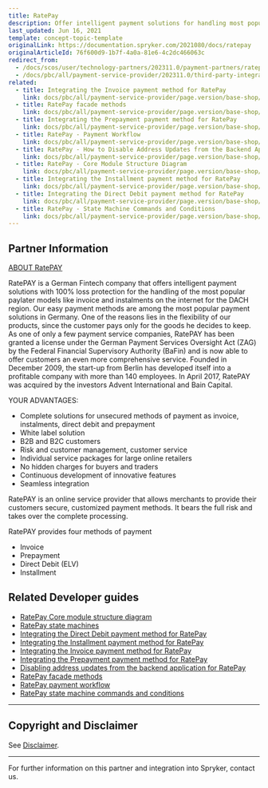 ```yaml
---
title: RatePay
description: Offer intelligent payment solutions for handling most popular paylater models like invoice and installments on the internet for the DACH region by integrating RatePay into the Spryker-based shop.
last_updated: Jun 16, 2021
template: concept-topic-template
originalLink: https://documentation.spryker.com/2021080/docs/ratepay
originalArticleId: 76f600d9-1b7f-4a0a-81e6-4c2dc466063c
redirect_from:
  - /docs/scos/user/technology-partners/202311.0/payment-partners/ratepay.html
  - /docs/pbc/all/payment-service-provider/202311.0/third-party-integrations/ratepay/ratepay.html
related:
  - title: Integrating the Invoice payment method for RatePay
    link: docs/pbc/all/payment-service-provider/page.version/base-shop/third-party-integrations/ratepay/integrate-payment-methods-for-ratepay/integrate-the-invoice-payment-method-for-ratepay.html
  - title: RatePay facade methods
    link: docs/pbc/all/payment-service-provider/page.version/base-shop/third-party-integrations/ratepay/ratepay-facade-methods.html
  - title: Integrating the Prepayment payment method for RatePay
    link: docs/pbc/all/payment-service-provider/page.version/base-shop/third-party-integrations/ratepay/integrate-payment-methods-for-ratepay/integrate-the-prepayment-payment-method-for-ratepay.html
  - title: RatePay - Payment Workflow
    link: docs/pbc/all/payment-service-provider/page.version/base-shop/third-party-integrations/ratepay/ratepay-payment-workflow.html
  - title: RatePay - How to Disable Address Updates from the Backend Application
    link: docs/pbc/all/payment-service-provider/page.version/base-shop/third-party-integrations/ratepay/disable-address-updates-from-the-backend-application-for-ratepay.html
  - title: RatePay - Core Module Structure Diagram
    link: docs/pbc/all/payment-service-provider/page.version/base-shop/third-party-integrations/ratepay/ratepay-core-module-structure-diagram.html
  - title: Integrating the Installment payment method for RatePay
    link: docs/pbc/all/payment-service-provider/page.version/base-shop/third-party-integrations/ratepay/integrate-payment-methods-for-ratepay/integrate-the-installment-payment-method-for-ratepay.html
  - title: Integrating the Direct Debit payment method for RatePay
    link: docs/pbc/all/payment-service-provider/page.version/base-shop/third-party-integrations/ratepay/integrate-payment-methods-for-ratepay/integrate-the-direct-debit-payment-method-for-ratepay.html
  - title: RatePay - State Machine Commands and Conditions
    link: docs/pbc/all/payment-service-provider/page.version/base-shop/third-party-integrations/ratepay/ratepay-state-machine-commands-and-conditions.html
---
```


## Partner Information

[ABOUT RatePAY](https://www.ratepay.com/)

RatePAY is a German Fintech company that offers intelligent payment solutions with 100% loss protection for the handling of the most popular paylater models like invoice and instalments on the internet for the DACH region. Our easy payment methods are among the most popular payment solutions in Germany. One of the reasons lies in the flexibility of our products, since the customer pays only for the goods he decides to keep. As one of only a few payment service companies, RatePAY has been granted a license under the German Payment Services Oversight Act (ZAG) by the Federal Financial Supervisory Authority (BaFin) and is now able to offer customers an even more comprehensive service. Founded in December 2009, the start-up from Berlin has developed itself into a profitable company with more than 140 employees. In April 2017, RatePAY was acquired by the investors Advent International and Bain Capital.

YOUR ADVANTAGES:
- Complete solutions for unsecured methods of payment as invoice, instalments, direct debit and prepayment
- White label solution
- B2B and B2C customers
- Risk and customer management, customer service
- Individual service packages for large online retailers
- No hidden charges for buyers and traders
- Continuous development of innovative features
- Seamless integration

RatePAY is an online service provider that allows merchants to provide their customers secure, customized payment methods. It bears the full risk and takes over the complete processing.

RatePAY provides four methods of payment
- Invoice
- Prepayment
- Direct Debit (ELV)
- Installment

## Related Developer guides

- [RatePay Core module structure diagram](/docs/pbc/all/payment-service-provider/{{page.version}}/base-shop/third-party-integrations/ratepay/ratepay-core-module-structure-diagram.html)
- [RatePay state machines](/docs/pbc/all/payment-service-provider/{{page.version}}/base-shop/third-party-integrations/ratepay/ratepay-state-machines.html)
- [Integrating the Direct Debit payment method for RatePay](/docs/pbc/all/payment-service-provider/{{page.version}}/base-shop/third-party-integrations/ratepay/integrate-payment-methods-for-ratepay/integrate-the-direct-debit-payment-method-for-ratepay.html)
- [Integrating the Installment payment method for RatePay](/docs/pbc/all/payment-service-provider/{{page.version}}/base-shop/third-party-integrations/ratepay/integrate-payment-methods-for-ratepay/integrate-the-installment-payment-method-for-ratepay.html)
- [Integrating the Invoice payment method for RatePay](/docs/pbc/all/payment-service-provider/{{page.version}}/base-shop/third-party-integrations/ratepay/integrate-payment-methods-for-ratepay/integrate-the-invoice-payment-method-for-ratepay.html)
- [Integrating the Prepayment payment method for RatePay](/docs/pbc/all/payment-service-provider/{{page.version}}/base-shop/third-party-integrations/ratepay/integrate-payment-methods-for-ratepay/integrate-the-prepayment-payment-method-for-ratepay.html)
- [Disabling address updates from the backend application for RatePay](/docs/pbc/all/payment-service-provider/{{page.version}}/base-shop/third-party-integrations/ratepay/disable-address-updates-from-the-backend-application-for-ratepay.html)
- [RatePay facade methods](/docs/pbc/all/payment-service-provider/{{page.version}}/base-shop/third-party-integrations/ratepay/ratepay-facade-methods.html)
- [RatePay payment workflow](/docs/pbc/all/payment-service-provider/{{page.version}}/base-shop/third-party-integrations/ratepay/ratepay-payment-workflow.html)
- [RatePay state machine commands and conditions](/docs/pbc/all/payment-service-provider/{{page.version}}/base-shop/third-party-integrations/ratepay/ratepay-state-machine-commands-and-conditions.html)
---

## Copyright and Disclaimer

See [Disclaimer](https://github.com/spryker/spryker-documentation).

---
For further information on this partner and integration into Spryker,  contact us.

<div class="hubspot-form js-hubspot-form" data-portal-id="2770802" data-form-id="163e11fb-e833-4638-86ae-a2ca4b929a41" id="hubspot-1"></div>
